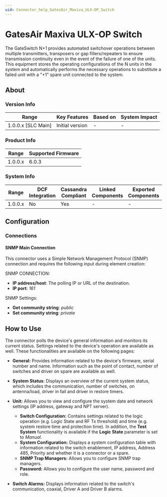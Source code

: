 ```yaml
---
uid: Connector_help_GatesAir_Maxiva_ULX-OP_Switch
---
```


# GatesAir Maxiva ULX-OP Switch

The GateSwitch N+1 provides automated switchover operations between multiple transmitters, transposers or gap fillers/repeaters to ensure transmission continuity even in the event of the failure of one of the units. This equipment stores the operating configurations of the N units in the system and automatically performs the necessary operations to substitute a failed unit with a "+1" spare unit connected to the system.

## About

### Version Info

| Range                | Key Features     | Based on     | System Impact     |
|----------------------|------------------|--------------|-------------------|
| 1.0.0.x [SLC Main]   | Initial version  | -            | -                 |

### Product Info

| Range     | Supported Firmware     |
|-----------|------------------------|
| 1.0.0.x   | 6.0.3                  |

### System Info

| Range     | DCF Integration     | Cassandra Compliant     | Linked Components     | Exported Components     |
|-----------|---------------------|-------------------------|-----------------------|-------------------------|
| 1.0.0.x   | No                  | Yes                     | -                     | -                       |

## Configuration

### Connections

#### SNMP Main Connection

This connector uses a Simple Network Management Protocol (SNMP) connection and requires the following input during element creation:

SNMP CONNECTION:

- **IP address/host**: The polling IP or URL of the destination.
- **IP port**: *161*

SNMP Settings:

- **Get community string**: *public*
- **Set community string**: *private*

## How to Use

The connector polls the device's general information and monitors its current status. Settings related to the device's operation are available as well. These functionalities are available on the following pages:

- **General:** Provides information related to the device's firmware, serial number and name. Information such as the point of contact, number of switches and driver on spare are available as well.

- **System Status**: Displays an overview of the current system status, which includes the communication, number of switches, on antenna/load, driver in fail and driver in restore timers.

- **Unit:** Allows you to view and configure the system date and network settings (IP address, gateway and NPT server).

  - **Switch Configuration:** Contains settings related to the logic operation (e.g. Logic State and RF Tx threshold) and time (e.g. system restore time and protection time). In addition, the **Test System** functionality is available if the **Logic State** parameter is set to *Manual*.
  - **System Configuration:** Displays a system configuration table with information related to the switch enablement, IP address, Address 485, Priority and whether it is a connector or a spare.
  - **SNMP Trap Managers:** Allows you to configure SNMP trap managers.
  - **Password:** Allows you to configure the user name, password and role.

- **Switch Alarms:** Displays information related to the switch's communication, coaxial, Driver A and Driver B alarms.

